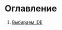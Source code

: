 [//]: # (# TheTechTales)
# Оглавление

1. [Выбираем IDE](/TheTechTales/posts/ide.html)

[//]: # (2. [Link to the page in the repo]&#40;/TheTechTales/other-page.html&#41;)

[//]: # (2. [Гайд как создавать страницы GitHub Pages]&#40;https://tomcam.github.io/least-github-pages/&#41;)

[//]: # (3. [Tinkoff task]&#40;/TheTechTales/tasks/tinkoff.html&#41;)
